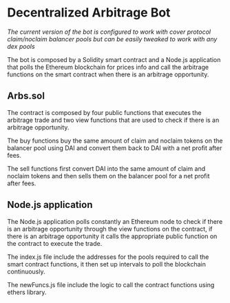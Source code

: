 # Decentralized Arbitrage Bot

_The current version of the bot is configured to work with cover protocol claim/noclaim balancer pools but can be easily tweaked to work with any dex pools_

The bot is composed by a Solidity smart contract and a Node.js application that polls the Ethereum blockchain for prices info and call the arbitrage functions on the smart contract when there is an arbitrage opportunity.

## Arbs.sol

The contract is composed by four public functions that executes the arbitrage trade and two view functions that are used to check if there is an arbitrage opportunity.

The buy functions buy the same amount of claim and noclaim tokens on the balancer pool using DAI and convert them back to DAI with a net profit after fees.

The sell functions first convert DAI into the same amount of claim and noclaim tokens and then sells them on the balancer pool for a net profit after fees.

## Node.js application

The Node.js application polls constantly an Ethereum node to check if there is an arbitrage opportunity through the view functions on the contract, if there is an arbitrage opportunity it calls the appropriate public function on the contract to execute the trade.

The index.js file include the addresses for the pools required to call the smart contract functions, it then set up intervals to poll the blockchain continuously.

The newFuncs.js file include the logic to call the contract functions using ethers library.
